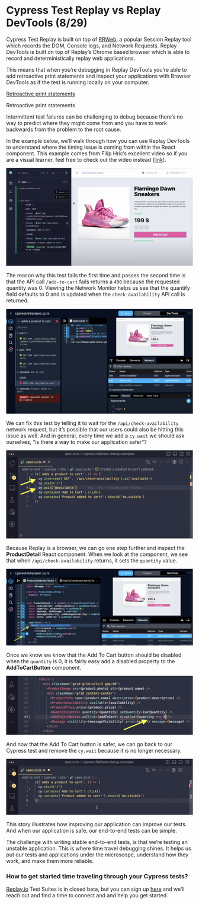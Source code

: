 # Cypress Test Replay vs Replay DevTools (8/29)

Cypress Test Replay is built on top of [RRWeb](https://github.com/rrweb-io/rrweb), a popular Session Replay tool which records the DOM, Console logs, and Network Requests. Replay DevTools is built on top of Replay’s Chrome based browser which is able to record and deterministically replay web applications.

This means that when you’re debugging in Replay DevTools you’re able to add retroactive print statements and inspect your applications with Browser DevTools as if the test is running locally on your computer.

[Retroactive print statements](Cypress%20Test%20Replay%20vs%20Replay%20DevTools%20bec69fb247df479c8c3d4af59f35c060/Untitled.mp4)

Retroactive print statements

Intermittent test failures can be challenging to debug because there’s no way to predict where they might come from and you have to work backwards from the problem to the root cause.

In the example below, we’ll walk through how you can use Replay DevTools to understand where the timing issue is coming from within the React component. This example comes from Filip Hric’s excellent video so if you are a visual learner, feel free to check out the video instead ([link](https://www.youtube.com/watch?v=4wL8Qi9vjho)).

![Untitled](Cypress%20Test%20Replay%20vs%20Replay%20DevTools%20bec69fb247df479c8c3d4af59f35c060/Untitled.png)

The reason why this test fails the first time and passes the second time is that the API call `/add-to-cart` fails returns a `400` because the requested quantity was 0. Viewing the Network Monitor helps us see that the quantify field defaults to 0 and is updated when the  `check-availability` API call is returned. 

![Untitled](Cypress%20Test%20Replay%20vs%20Replay%20DevTools%20bec69fb247df479c8c3d4af59f35c060/Untitled%201.png)

We can fix this test by telling it to wait for the `/api/check-availability` network request, but it’s possible that our users could also be hitting this issue as well. And in general, every time we add a `cy.wait` we should ask ourselves, “is there a way to make our application safer”?

![Screenshot 2023-08-15 at 8.02.35 AM.png](Cypress%20Test%20Replay%20vs%20Replay%20DevTools%20bec69fb247df479c8c3d4af59f35c060/Screenshot_2023-08-15_at_8.02.35_AM.png)

Because Replay is a browser, we can go one step further and inspect the **ProductDetail** React component. When we look at the component, we see that when `/api/check-availability` returns, it sets the `quantity` value.  

![Screenshot 2023-08-15 at 8.35.43 AM.png](Cypress%20Test%20Replay%20vs%20Replay%20DevTools%20bec69fb247df479c8c3d4af59f35c060/Screenshot_2023-08-15_at_8.35.43_AM.png)

Once we know we know that the Add To Cart button should be disabled when the `quantity` is 0, it is fairly easy add a disabled property to the ******************************AddToCartButton****************************** component.

![Untitled](Cypress%20Test%20Replay%20vs%20Replay%20DevTools%20bec69fb247df479c8c3d4af59f35c060/Untitled%202.png)

And now that the Add To Cart button is safer, we can go back to our Cypress test and remove the `cy.wait` because it is no longer necessary.

![Untitled](Cypress%20Test%20Replay%20vs%20Replay%20DevTools%20bec69fb247df479c8c3d4af59f35c060/Untitled%203.png)

This story illustrates how improving our application can improve our tests. And when our application is safe, our end-to-end tests can be simple.

The challenge with writing stable end-to-end tests, is that we’re testing an unstable application. This is where time travel debugging shines. It helps us put our tests and applications under the microscope, understand how they work, and make them more reliable.

### How to get started time traveling through your Cypress tests?

[Replay.io](http://Replay.io) Test Suites is in closed beta, but you can sign up [here](https://replay.help/waitlist) and we’ll reach out and find a time to connect and and help you get started.